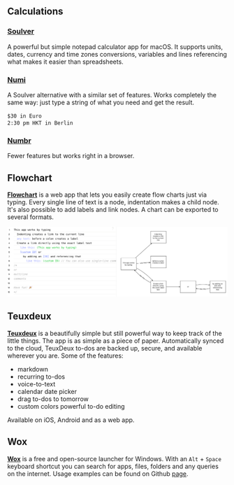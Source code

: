 ## Calculations

### [Soulver](https://soulver.app/)
A powerful but simple notepad calculator app for macOS. It supports units, dates, currency and time zones conversions, variables and lines referencing what makes it easier than spreadsheets.

### [Numi](https://numi.app/)
A Soulver alternative with a similar set of features. Works completely the same way: just type a string of what you need and get the result.

```
$30 in Euro
2:30 pm HKT in Berlin
```

### [Numbr](https://numbr.dev/)
Fewer features but works right in a browser.

## Flowchart
[**Flowchart**](https://flowchart.fun/) is a web app that lets you easily create flow charts just via typing. Every single line of text is a node, indentation makes a child node. It's also possible to add labels and link nodes. A chart can be exported to several formats.

![flowchart](_images/flowchart.png "Flowchart demo")

## Teuxdeux
[**Teuxdeux**](https://teuxdeux.com/) is a beautifully simple but still powerful way to keep track of the little things. The app is as simple as a piece of paper. Automatically synced to the cloud, TeuxDeux to-dos are backed up, secure, and available wherever you are. Some of the features:

* markdown
* recurring to-dos
* voice-to-text
* calendar date picker
* drag to-dos to tomorrow
* custom colors
powerful to-do editing

Available on iOS, Android and as a web app.

## Wox
[**Wox**](http://www.wox.one/) is a free and open-source launcher for Windows. With an `Alt` + `Space` keyboard shortcut you can search for apps, files, folders and any queries on the internet. Usage examples can be found on Github [page](https://github.com/Wox-launcher/Wox).
